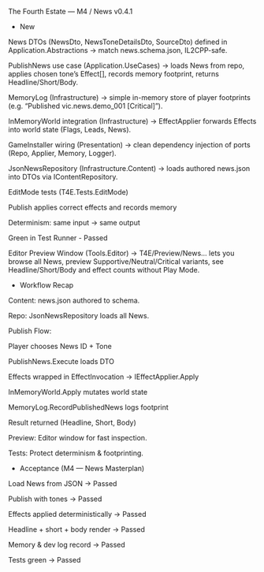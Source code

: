 The Fourth Estate — M4 / News v0.4.1
- New

News DTOs (NewsDto, NewsToneDetailsDto, SourceDto) defined in Application.Abstractions
→ match news.schema.json, IL2CPP-safe.

PublishNews use case (Application.UseCases)
→ loads News from repo, applies chosen tone’s Effect[], records memory footprint, returns Headline/Short/Body.

MemoryLog (Infrastructure)
→ simple in-memory store of player footprints (e.g. “Published vic.news.demo_001 [Critical]”).

InMemoryWorld integration (Infrastructure)
→ EffectApplier forwards Effects into world state (Flags, Leads, News).

GameInstaller wiring (Presentation)
→ clean dependency injection of ports (Repo, Applier, Memory, Logger).

JsonNewsRepository (Infrastructure.Content)
→ loads authored news.json into DTOs via IContentRepository.

EditMode tests (T4E.Tests.EditMode)

Publish applies correct effects and records memory

Determinism: same input → same output

Green in Test Runner - Passed

Editor Preview Window (Tools.Editor)
→ T4E/Preview/News… lets you browse all News, preview Supportive/Neutral/Critical variants, see Headline/Short/Body and effect counts without Play Mode.

- Workflow Recap

Content: news.json authored to schema.

Repo: JsonNewsRepository loads all News.

Publish Flow:

Player chooses News ID + Tone

PublishNews.Execute loads DTO

Effects wrapped in EffectInvocation → IEffectApplier.Apply

InMemoryWorld.Apply mutates world state

MemoryLog.RecordPublishedNews logs footprint

Result returned (Headline, Short, Body)

Preview: Editor window for fast inspection.

Tests: Protect determinism & footprinting.

- Acceptance (M4 — News Masterplan)

Load News from JSON → Passed

Publish with tones → Passed

Effects applied deterministically → Passed

Headline + short + body render → Passed

Memory & dev log record → Passed

Tests green → Passed

